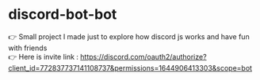 # discord-bot-bot
👉 Small project I made just to explore how discord js works and have fun with friends <br>
👉 Here is invite link : https://discord.com/oauth2/authorize?client_id=772837737141108737&permissions=1644906413303&scope=bot
